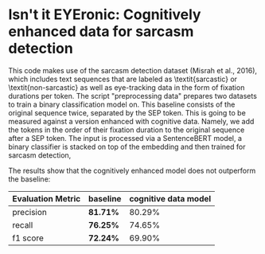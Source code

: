 # Isn't it EYEronic: Cognitively enhanced data for sarcasm detection

This code makes use of the sarcasm detection dataset (Misrah et al., 2016), which includes text sequences that are labeled as \textit{sarcastic} or \textit{non-sarcastic} as well as eye-tracking data in the form of fixation durations per token. The script "preprocessing data" prepares two datasets to train a binary classification model on. This baseline consists of the original sequence twice, separated by the SEP token. This is going to be measured against a version enhanced with cognitive data. Namely, we add the tokens in the order of their fixation duration to the original sequence after a SEP token. The input is processed via a SentenceBERT model, a binary classifier is stacked on top of the embedding and then trained for sarcasm detection,

The results show that the cognitively enhanced model does not outperform the baseline:

| Evaluation Metric      |baseline      |cognitive data model|
|------------------------|--------------|--------------------|
| precision              | **81.71%**   | 80.29%             |
| recall                 | **76.25%**   | 74.65%             |
| f1 score               | **72.24%**   | 69.90%             |
